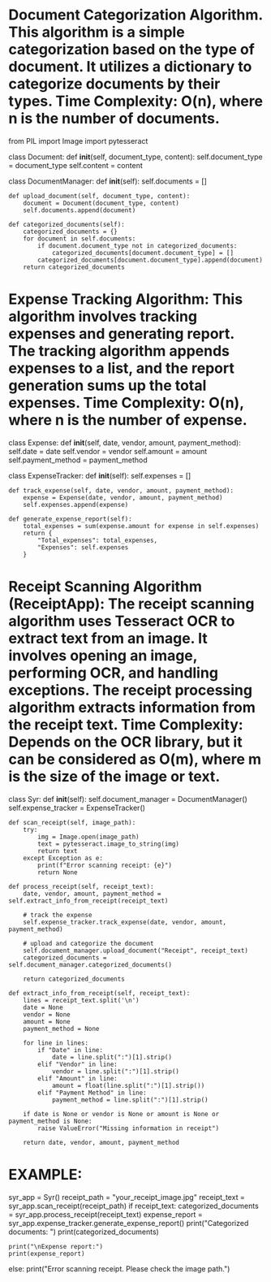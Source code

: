 # Document Categorization Algorithm. This algorithm is a simple categorization based on the type of document. It utilizes a dictionary to categorize documents by their types. Time Complexity: O(n), where n is the number of documents.

from PIL import Image
import pytesseract

class Document: 
    def __init__(self, document_type, content):
        self.document_type = document_type
        self.content = content

class DocumentManager: 
    def __init__(self):
        self.documents = []

    def upload_document(self, document_type, content):
        document = Document(document_type, content)
        self.documents.append(document)

    def categorized_documents(self):
        categorized_documents = {}
        for document in self.documents:
            if document.document_type not in categorized_documents:
                categorized_documents[document.document_type] = []
            categorized_documents[document.document_type].append(document)
        return categorized_documents


# Expense Tracking Algorithm: This algorithm involves tracking expenses and generating report. The tracking algorithm appends expenses to a list, and the report generation sums up the total expenses. Time Complexity: O(n), where n is the number of expense.

class Expense:
    def __init__(self, date, vendor, amount, payment_method):
        self.date = date
        self.vendor = vendor
        self.amount = amount
        self.payment_method = payment_method

class ExpenseTracker:
    def __init__(self):
        self.expenses = []

    def track_expense(self, date, vendor, amount, payment_method):
        expense = Expense(date, vendor, amount, payment_method)
        self.expenses.append(expense)

    def generate_expense_report(self):
        total_expenses = sum(expense.amount for expense in self.expenses) 
        return {
            "Total_expenses": total_expenses,
            "Expenses": self.expenses
        }


# Receipt Scanning Algorithm (ReceiptApp): The receipt scanning algorithm uses Tesseract OCR to extract text from an image. It involves opening an image, performing OCR, and handling exceptions. The receipt processing algorithm extracts information from the receipt text. Time Complexity: Depends on the OCR library, but it can be considered as O(m), where m is the size of the image or text.

class Syr:
    def __init__(self):
        self.document_manager = DocumentManager()
        self.expense_tracker = ExpenseTracker()

    def scan_receipt(self, image_path):
        try:
            img = Image.open(image_path)
            text = pytesseract.image_to_string(img)
            return text
        except Exception as e:
            print(f"Error scanning receipt: {e}") 
            return None

    def process_receipt(self, receipt_text):
        date, vendor, amount, payment_method = self.extract_info_from_receipt(receipt_text)

        # track the expense
        self.expense_tracker.track_expense(date, vendor, amount, payment_method)

        # upload and categorize the document
        self.document_manager.upload_document("Receipt", receipt_text)
        categorized_documents = self.document_manager.categorized_documents()

        return categorized_documents

    def extract_info_from_receipt(self, receipt_text):
        lines = receipt_text.split('\n')
        date = None
        vendor = None
        amount = None
        payment_method = None

        for line in lines:
            if "Date" in line:
                date = line.split(":")[1].strip()
            elif "Vendor" in line:
                vendor = line.split(":")[1].strip()
            elif "Amount" in line:
                amount = float(line.split(":")[1].strip())
            elif "Payment Method" in line:
                payment_method = line.split(":")[1].strip()

        if date is None or vendor is None or amount is None or payment_method is None:
            raise ValueError("Missing information in receipt")

        return date, vendor, amount, payment_method

# EXAMPLE:
syr_app = Syr()
receipt_path = "your_receipt_image.jpg"
receipt_text = syr_app.scan_receipt(receipt_path) 
if receipt_text:
    categorized_documents = syr_app.process_receipt(receipt_text)
    expense_report = syr_app.expense_tracker.generate_expense_report()
    print("Categorized documents: ")
    print(categorized_documents)
  
    print("\nExpense report:")
    print(expense_report)
else: 
    print("Error scanning receipt. Please check the image path.")


